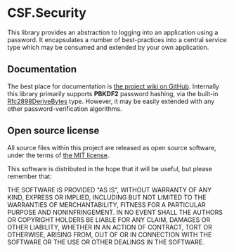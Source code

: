# CSF.Security
This library provides an abstraction to logging into an application using a password.
It encapsulates a number of best-practices into a central service type which may be consumed and extended by your own application.

## Documentation
The best place for documentation is [the project wiki on GitHub].  Internally this library primarily supports **PBKDF2** password hashing, via the built-in [Rfc2898DeriveBytes] type.  However, it may be easily extended with any other password-verification algorithms.

[the project wiki on GitHub]: https://github.com/csf-dev/CSF.Security/wiki
[Rfc2898DeriveBytes]: https://msdn.microsoft.com/en-gb/library/system.security.cryptography.rfc2898derivebytes(v=vs.110).aspx

## Open source license
All source files within this project are released as open source software,
under the terms of [the MIT license].

[the MIT license]: http://opensource.org/licenses/MIT

This software is distributed in the hope that it will be useful, but please
remember that:

THE SOFTWARE IS PROVIDED "AS IS", WITHOUT WARRANTY OF ANY KIND, EXPRESS OR
IMPLIED, INCLUDING BUT NOT LIMITED TO THE WARRANTIES OF MERCHANTABILITY,
FITNESS FOR A PARTICULAR PURPOSE AND NONINFRINGEMENT. IN NO EVENT SHALL THE
AUTHORS OR COPYRIGHT HOLDERS BE LIABLE FOR ANY CLAIM, DAMAGES OR OTHER
LIABILITY, WHETHER IN AN ACTION OF CONTRACT, TORT OR OTHERWISE, ARISING FROM,
OUT OF OR IN CONNECTION WITH THE SOFTWARE OR THE USE OR OTHER DEALINGS IN
THE SOFTWARE.